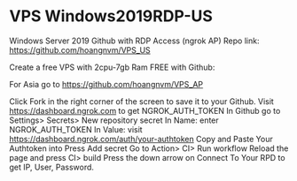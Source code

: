 # VPS Windows2019RDP-US

Windows Server 2019 Github with RDP Access (ngrok AP) Repo link: https://github.com/hoangnvm/VPS_US

Create a free VPS with 2cpu-7gb Ram FREE with Github:

For Asia go to https://github.com/hoangnvm/VPS_AP

Click Fork in the right corner of the screen to save it to your Github.
Visit https://dashboard.ngrok.com to get NGROK_AUTH_TOKEN
In Github go to Settings> Secrets> New repository secret
In Name: enter NGROK_AUTH_TOKEN
In Value: visit https://dashboard.ngrok.com/auth/your-authtoken Copy and Paste Your Authtoken into
Press Add secret
Go to Action> CI> Run workflow
Reload the page and press CI> build
Press the down arrow on Connect To Your RPD to get IP, User, Password.
